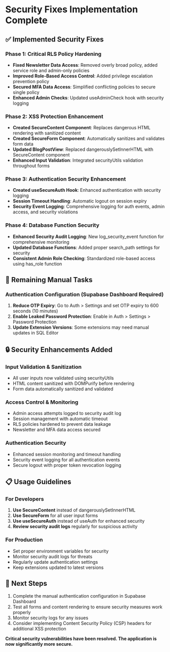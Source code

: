 # Security Fixes Implementation Complete

## ✅ Implemented Security Fixes

### Phase 1: Critical RLS Policy Hardening
- **Fixed Newsletter Data Access**: Removed overly broad policy, added service role and admin-only policies
- **Improved Role-Based Access Control**: Added privilege escalation prevention policy
- **Secured MFA Data Access**: Simplified conflicting policies to secure single policy
- **Enhanced Admin Checks**: Updated useAdminCheck hook with security logging

### Phase 2: XSS Protection Enhancement  
- **Created SecureContent Component**: Replaces dangerous HTML rendering with sanitized content
- **Created SecureForm Component**: Automatically sanitizes and validates form data
- **Updated BlogPostView**: Replaced dangerouslySetInnerHTML with SecureContent component
- **Enhanced Input Validation**: Integrated securityUtils validation throughout forms

### Phase 3: Authentication Security Enhancement
- **Created useSecureAuth Hook**: Enhanced authentication with security logging
- **Session Timeout Handling**: Automatic logout on session expiry
- **Security Event Logging**: Comprehensive logging for auth events, admin access, and security violations

### Phase 4: Database Function Security
- **Enhanced Security Audit Logging**: New log_security_event function for comprehensive monitoring  
- **Updated Database Functions**: Added proper search_path settings for security
- **Consistent Admin Role Checking**: Standardized role-based access using has_role function

## 🚨 Remaining Manual Tasks

### Authentication Configuration (Supabase Dashboard Required)
1. **Reduce OTP Expiry**: Go to Auth > Settings and set OTP expiry to 600 seconds (10 minutes)
2. **Enable Leaked Password Protection**: Enable in Auth > Settings > Password Protection
3. **Update Extension Versions**: Some extensions may need manual updates in SQL Editor

## 🔒 Security Enhancements Added

### Input Validation & Sanitization
- All user inputs now validated using securityUtils
- HTML content sanitized with DOMPurify before rendering
- Form data automatically sanitized and validated

### Access Control & Monitoring
- Admin access attempts logged to security audit log
- Session management with automatic timeout
- RLS policies hardened to prevent data leakage
- Newsletter and MFA data access secured

### Authentication Security
- Enhanced session monitoring and timeout handling
- Security event logging for all authentication events
- Secure logout with proper token revocation logging

## 📋 Usage Guidelines

### For Developers
1. **Use SecureContent** instead of dangerouslySetInnerHTML
2. **Use SecureForm** for all user input forms  
3. **Use useSecureAuth** instead of useAuth for enhanced security
4. **Review security audit logs** regularly for suspicious activity

### For Production
- Set proper environment variables for security
- Monitor security audit logs for threats
- Regularly update authentication settings
- Keep extensions updated to latest versions

## 🎯 Next Steps
1. Complete the manual authentication configuration in Supabase Dashboard
2. Test all forms and content rendering to ensure security measures work properly
3. Monitor security logs for any issues
4. Consider implementing Content Security Policy (CSP) headers for additional XSS protection

**Critical security vulnerabilities have been resolved. The application is now significantly more secure.**